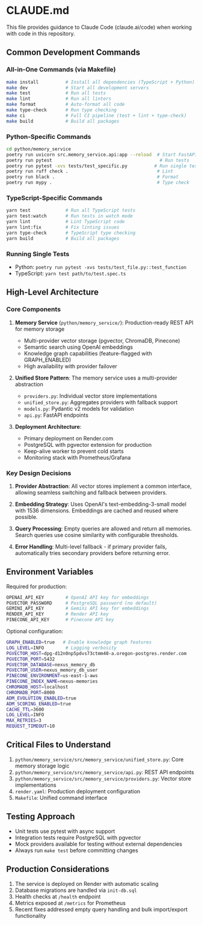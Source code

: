 # CLAUDE.md

This file provides guidance to Claude Code (claude.ai/code) when working with code in this repository.

## Common Development Commands

### All-in-One Commands (via Makefile)
```bash
make install          # Install all dependencies (TypeScript + Python)
make dev              # Start all development servers
make test             # Run all tests
make lint             # Run all linters
make format           # Auto-format all code
make type-check       # Run type checking
make ci               # Full CI pipeline (test + lint + type-check)
make build            # Build all packages
```

### Python-Specific Commands
```bash
cd python/memory_service
poetry run uvicorn src.memory_service.api:app --reload  # Start FastAPI server
poetry run pytest                                        # Run tests
poetry run pytest -xvs tests/test_specific.py          # Run single test file
poetry run ruff check .                                 # Lint
poetry run black .                                      # Format
poetry run mypy .                                       # Type check
```

### TypeScript-Specific Commands
```bash
yarn test             # Run all TypeScript tests
yarn test:watch       # Run tests in watch mode
yarn lint             # Lint TypeScript code
yarn lint:fix         # Fix linting issues
yarn type-check       # TypeScript type checking
yarn build            # Build all packages
```

### Running Single Tests
- Python: `poetry run pytest -xvs tests/test_file.py::test_function`
- TypeScript: `yarn test path/to/test.spec.ts`

## High-Level Architecture

### Core Components

1. **Memory Service** (`python/memory_service/`): Production-ready REST API for memory storage
   - Multi-provider vector storage (pgvector, ChromaDB, Pinecone)
   - Semantic search using OpenAI embeddings
   - Knowledge graph capabilities (feature-flagged with GRAPH_ENABLED)
   - High availability with provider failover

2. **Unified Store Pattern**: The memory service uses a multi-provider abstraction
   - `providers.py`: Individual vector store implementations
   - `unified_store.py`: Aggregates providers with fallback support
   - `models.py`: Pydantic v2 models for validation
   - `api.py`: FastAPI endpoints

3. **Deployment Architecture**:
   - Primary deployment on Render.com
   - PostgreSQL with pgvector extension for production
   - Keep-alive worker to prevent cold starts
   - Monitoring stack with Prometheus/Grafana

### Key Design Decisions

1. **Provider Abstraction**: All vector stores implement a common interface, allowing seamless switching and fallback between providers.

2. **Embedding Strategy**: Uses OpenAI's text-embedding-3-small model with 1536 dimensions. Embeddings are cached and reused where possible.

3. **Query Processing**: Empty queries are allowed and return all memories. Search queries use cosine similarity with configurable thresholds.

4. **Error Handling**: Multi-level fallback - if primary provider fails, automatically tries secondary providers before returning error.

## Environment Variables

Required for production:
```bash
OPENAI_API_KEY        # OpenAI API key for embeddings
PGVECTOR_PASSWORD     # PostgreSQL password (no default)
GEMINI_API_KEY        # Gemini API key for embeddings
RENDER_API_KEY        # Render API key
PINECONE_API_KEY      # Pinecone API key
```

Optional configuration:
```bash
GRAPH_ENABLED=true   # Enable knowledge graph features
LOG_LEVEL=INFO        # Logging verbosity
PGVECTOR_HOST=dpg-d12n0np5pdvs73ctmm40-a.oregon-postgres.render.com
PGVECTOR_PORT=5432
PGVECTOR_DATABASE=nexus_memory_db
PGVECTOR_USER=nexus_memory_db_user
PINECONE_ENVIRONMENT=us-east-1-aws
PINECONE_INDEX_NAME=nexus-memories
CHROMADB_HOST=localhost
CHROMADB_PORT=8000
ADM_EVOLUTION_ENABLED=true
ADM_SCORING_ENABLED=true
CACHE_TTL=3600
LOG_LEVEL=INFO
MAX_RETRIES=3
REQUEST_TIMEOUT=10
```

## Critical Files to Understand

1. `python/memory_service/src/memory_service/unified_store.py`: Core memory storage logic
2. `python/memory_service/src/memory_service/api.py`: REST API endpoints
3. `python/memory_service/src/memory_service/providers.py`: Vector store implementations
4. `render.yaml`: Production deployment configuration
5. `Makefile`: Unified command interface

## Testing Approach

- Unit tests use pytest with async support
- Integration tests require PostgreSQL with pgvector
- Mock providers available for testing without external dependencies
- Always run `make test` before committing changes

## Production Considerations

1. The service is deployed on Render with automatic scaling
2. Database migrations are handled via `init-db.sql`
3. Health checks at `/health` endpoint
4. Metrics exposed at `/metrics` for Prometheus
5. Recent fixes addressed empty query handling and bulk import/export functionality